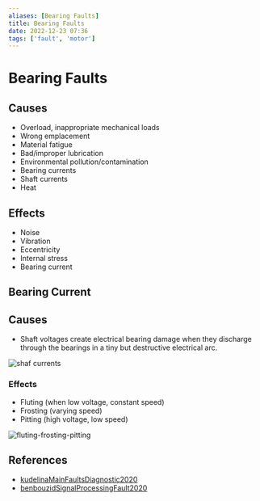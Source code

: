 ```yaml
---
aliases: [Bearing Faults]
title: Bearing Faults
date: 2022-12-23 07:36
tags: ['fault', 'motor']
---
```


# Bearing Faults

## Causes

- Overload, inappropriate mechanical loads
- Wrong emplacement
- Material fatigue
- Bad/improper lubrication
- Environmental pollution/contamination
- Bearing currents
- Shaft currents
- Heat

## Effects

- Noise
- Vibration
- Eccentricity
- Internal stress
- Bearing current

## Bearing Current

## Causes

- Shaft voltages create electrical bearing damage when they discharge through the bearings in a tiny but destructive electrical arc.

![shaf currents](https://b2600047.smushcdn.com/2600047/wp-content/uploads/2017/06/Motor-Currents.jpg?lossy=1&strip=1&webp=1)

### Effects

- Fluting (when low voltage, constant speed)
- Frosting (varying speed)
- Pitting (high voltage, low speed)

![fluting-frosting-pitting](https://blog.est-aegis.com/hs-fs/hubfs/Imported_Blog_Media/Bearing-Damage-Labeld-240x300.jpg?width=360&height=450&name=Bearing-Damage-Labeld-240x300.jpg)

## References

- [kudelinaMainFaultsDiagnostic2020](zotero/kudelinaMainFaultsDiagnostic2020.md)
- [benbouzidSignalProcessingFault2020](zotero/benbouzidSignalProcessingFault2020.md)
